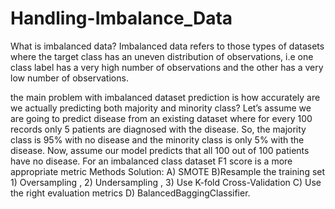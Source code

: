 # Handling-Imbalance_Data
What is imbalanced data?
Imbalanced data refers to those types of datasets where the target class has an uneven distribution of observations, 
i.e one class label has a very high number of observations and the other has a very low number of observations. 


the main problem with imbalanced dataset prediction is how accurately are we actually predicting both majority and minority class?
 Let’s assume we are going to predict disease from an existing dataset where for every 100 records only 5 patients are diagnosed with the disease. So, the majority class is 95% with no disease and the minority class is only 5% with the disease.
 Now, assume our model predicts that all 100 out of 100 patients have no disease.
 For an imbalanced class dataset F1 score is a more appropriate metric
Methods Solution:
A) SMOTE 
B)Resample the training set 1) Oversampling  , 2) Undersampling  , 3) Use K-fold Cross-Validation
C) Use the right evaluation metrics
D) BalancedBaggingClassifier.

